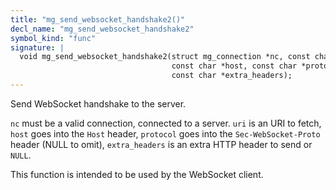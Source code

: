 ```yaml
---
title: "mg_send_websocket_handshake2()"
decl_name: "mg_send_websocket_handshake2"
symbol_kind: "func"
signature: |
  void mg_send_websocket_handshake2(struct mg_connection *nc, const char *path,
                                    const char *host, const char *protocol,
                                    const char *extra_headers);
---
```


Send WebSocket handshake to the server.

`nc` must be a valid connection, connected to a server. `uri` is an URI
to fetch, `host` goes into the `Host` header, `protocol` goes into the
`Sec-WebSocket-Proto` header (NULL to omit), `extra_headers` is an extra HTTP
header to send or `NULL`.

This function is intended to be used by the WebSocket client. 

